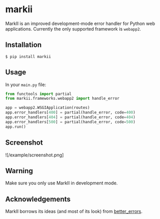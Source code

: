 # markii

MarkII is an improved development-mode error handler for Python web
applications. Currently the only supported framework is `webapp2`.

## Installation

`$ pip install markii`

## Usage

In your `main.py` file:

```python
from functools import partial
from markii.frameworks.webapp2 import handle_error

app = webapp2.WSGIApplication(routes)
app.error_handlers[400] = partial(handle_error, code=400)
app.error_handlers[404] = partial(handle_error, code=404)
app.error_handlers[500] = partial(handle_error, code=500)
app.run()
```

## Screenshot

![/example/screenshot.png]

## Warning

Make sure you only use MarkII in development mode.

## Acknowledgements

MarkII borrows its ideas (and most of its look) from [better_errors](https://github.com/charliesome/better_errors).
